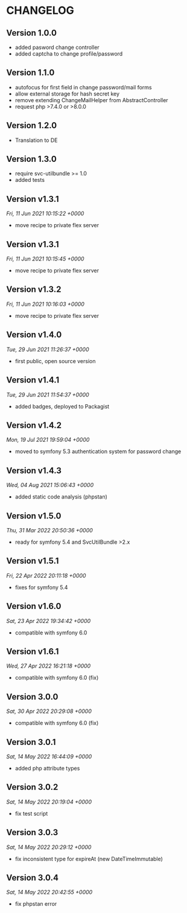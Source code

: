 # CHANGELOG

## Version 1.0.0
- added pasword change controller
- added captcha to change profile/password

## Version 1.1.0
- autofocus for first field in change password/mail forms
- allow external storage for hash secret key
- remove extending ChangeMailHelper from AbstractController
- request php >7.4.0 or >8.0.0

## Version 1.2.0
- Translation to DE

## Version 1.3.0
- require svc-utilbundle >= 1.0
- added tests

## Version v1.3.1
*Fri, 11 Jun 2021 10:15:22 +0000*
- move recipe to private flex server


## Version v1.3.1
*Fri, 11 Jun 2021 10:15:45 +0000*
- move recipe to private flex server


## Version v1.3.2
*Fri, 11 Jun 2021 10:16:03 +0000*
- move recipe to private flex server


## Version v1.4.0
*Tue, 29 Jun 2021 11:26:37 +0000*
- first public, open source version


## Version v1.4.1
*Tue, 29 Jun 2021 11:54:37 +0000*
- added badges, deployed to Packagist


## Version v1.4.2
*Mon, 19 Jul 2021 19:59:04 +0000*
- moved to symfony 5.3 authentication system for password change


## Version v1.4.3
*Wed, 04 Aug 2021 15:06:43 +0000*
- added static code analysis (phpstan)


## Version v1.5.0
*Thu, 31 Mar 2022 20:50:36 +0000*
- ready for symfony 5.4 and SvcUtilBundle >2.x


## Version v1.5.1
*Fri, 22 Apr 2022 20:11:18 +0000*
- fixes for symfony 5.4


## Version v1.6.0
*Sat, 23 Apr 2022 19:34:42 +0000*
- compatible with symfony 6.0


## Version v1.6.1
*Wed, 27 Apr 2022 16:21:18 +0000*
- compatible with symfony 6.0 (fix)


## Version 3.0.0
*Sat, 30 Apr 2022 20:29:08 +0000*
- compatible with symfony 6.0 (fix)


## Version 3.0.1
*Sat, 14 May 2022 16:44:09 +0000*
- added php attribute types


## Version 3.0.2
*Sat, 14 May 2022 20:19:04 +0000*
- fix test script


## Version 3.0.3
*Sat, 14 May 2022 20:29:12 +0000*
- fix inconsistent type for expireAt (new DateTimeImmutable)


## Version 3.0.4
*Sat, 14 May 2022 20:42:55 +0000*
- fix phpstan error

